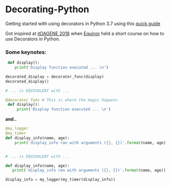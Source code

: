 # Decorating-Python
Getting started with using decorators in Python 3.7 using this [quick guide](https://www.youtube.com/watch?v=kr0mpwqttM0&index=1&list=PLzTAO9z9xIreYGpvZpQqmE_z12ijDqFun)

Got inspired at [itDAGENE 2018](https://itdagene.no) when [Equinor](https://equinor.no) held a short course on how to use Decorators in Python. 

### Some keynotes:
```python
 def display():
    print('Display function executed ... \n')

decorated_display = decorator_func(display)
decorated_display()

# ... is EQUIVALENT with ...

@decorator_func # This is where the magic happens
 def display():
     print('Display function executed ... \n')
```
**and..**

```python
@my_logger
@my_timer
def display_info(name, age):
    print('display_info ran with arguments ({}, {})'.format(name, age))


# ... is EQUIVALENT with ...

def display_info(name, age):
   print('display_info ran with arguments ({}, {})'.format(name, age))

display_info = my_logger(my_timer(display_info))
```
